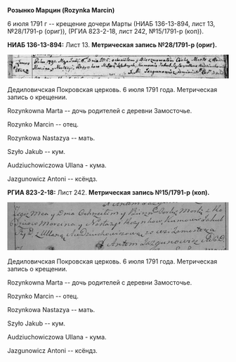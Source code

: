 **Розынко Марцин (Rozynka Marcin)**

6 июля 1791 г -- крещение дочери Марты (НИАБ 136-13-894, лист 13,
№28/1791-р (ориг)), (РГИА 823-2-18, лист 242, №15/1791-р (коп)).

**НИАБ 136-13-894:** Лист 13. **Метрическая запись №28/1791-р (ориг).**

![](./media/bcbd906af7caaadd962e675589d89d66bf18f6bb.png)

Дедиловичская Покровская церковь. 6 июля 1791 года. Метрическая запись о
крещении.

Rozynkowna Marta -- дочь родителей с деревни Замосточье.

Rozynko Marcin -- отец.

Rozynkowa Nastazya -- мать.

Szyło Jakub -- кум.

Audziuchowiczowa Ullana - кума.

Jazgunowicz Antoni -- ксёндз.

**РГИА 823-2-18:** Лист 242. **Метрическая запись №15/1791-р (коп).**

![](./media/1e6c5f0bab857f483ed8e8fd51d145513574bf15.png)

Дедиловичская Покровская церковь. 6 июля 1791 года. Метрическая запись о
крещении.

Rozynkowna Marta -- дочь родителей с деревни Замосточье.

Rozynko Marcin -- отец.

Rozynkowa Nastazya -- мать.

Szyło Jakub -- кум.

Audziuchowiczowa Ullana - кума.

Jazgunowicz Antoni -- ксёндз.
